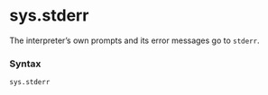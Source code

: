# sys.stderr

The interpreter’s own prompts and its error messages go to `stderr`.

### Syntax

```python
sys.stderr
```